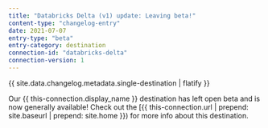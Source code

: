 ```yaml
---
title: "Databricks Delta (v1) update: Leaving beta!"
content-type: "changelog-entry"
date: 2021-07-07
entry-type: "beta"
entry-category: destination
connection-id: "databricks-delta"
connection-version: 1
---
```

{{ site.data.changelog.metadata.single-destination | flatify }}

Our {{ this-connection.display_name }} destination has left open beta and is now generally available! Check out the [{{ this-connection.url | prepend: site.baseurl | prepend: site.home }}) for more info about this destination.